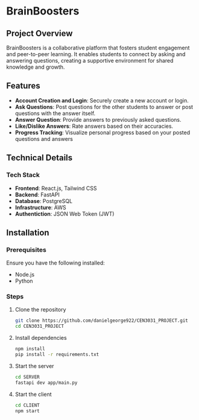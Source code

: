 # BrainBoosters

## Project Overview
BrainBoosters is a collaborative platform that fosters student engagement and peer-to-peer learning. It enables students to connect by asking and answering questions, creating a supportive environment for shared knowledge and growth.

## Features
- **Account Creation and Login**: Securely create a new account or login.
- **Ask Questions**: Post questions for the other students to answer or post questions with the answer itself.
- **Answer Question**: Provide answers to previously asked questions.
- **Like/Dislike Answers**: Rate answers based on their accuracies.
- **Progress Tracking**: Visualize personal progress based on your posted questions and answers

## Technical Details
### Tech Stack
- **Frontend**: React.js, Tailwind CSS
- **Backend**: FastAPI
- **Database**: PostgreSQL
- **Infrastructure**: AWS
- **Authentiction**: JSON Web Token (JWT)


## Installation

### Prerequisites
Ensure you have the following installed:
- Node.js
- Python

### Steps
1. Clone the repository

   ```bash
   git clone https://github.com/danielgeorge922/CEN3031_PROJECT.git
   cd CEN3031_PROJECT
3. Install dependencies

    ```bash
    npm install
    pip install -r requirements.txt

4. Start the server
   
   ```bash
   cd SERVER
   fastapi dev app/main.py
   
5. Start the client

    ```bash
    cd CLIENT   
    npm start

